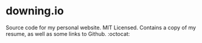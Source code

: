 downing.io
================================================================================

Source code for my personal website. MIT Licensed. Contains a copy of my resume, 
as well as some links to Github. :octocat:


